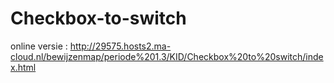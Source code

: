# Checkbox-to-switch

online versie : http://29575.hosts2.ma-cloud.nl/bewijzenmap/periode%201.3/KID/Checkbox%20to%20switch/index.html

